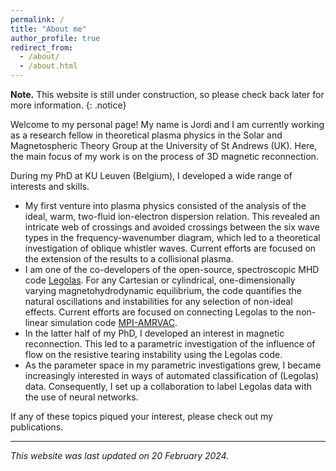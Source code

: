 ```yaml
---
permalink: /
title: "About me"
author_profile: true
redirect_from: 
  - /about/
  - /about.html
---
```


__Note.__ This website is still under construction, so please check back later for more information.
{: .notice}

Welcome to my personal page! My name is Jordi and I am currently working as a research fellow in theoretical plasma physics in the Solar and Magnetospheric Theory Group at the University of St Andrews (UK). Here, the main focus of my work is on the process of 3D magnetic reconnection.

During my PhD at KU Leuven (Belgium), I developed a wide range of interests and skills.
* My first venture into plasma physics consisted of the analysis of the ideal, warm, two-fluid ion-electron dispersion relation. This revealed an intricate web of crossings and avoided crossings between the six wave types in the frequency-wavenumber diagram, which led to a theoretical investigation of oblique whistler waves. Current efforts are focused on the extension of the results to a collisional plasma.
* I am one of the co-developers of the open-source, spectroscopic MHD code [Legolas](https://legolas.science). For any Cartesian or cylindrical, one-dimensionally varying magnetohydrodynamic equilibrium, the code quantifies the natural oscillations and instabilities for any selection of non-ideal effects. Current efforts are focused on connecting Legolas to the non-linear simulation code [MPI-AMRVAC](https://amrvac.org).
* In the latter half of my PhD, I developed an interest in magnetic reconnection. This led to a parametric investigation of the influence of flow on the resistive tearing instability using the Legolas code.
* As the parameter space in my parametric investigations grew, I became increasingly interested in ways of automated classification of (Legolas) data. Consequently, I set up a collaboration to label Legolas data with the use of neural networks.

If any of these topics piqued your interest, please check out my publications.

---
_This website was last updated on 20 February 2024._
